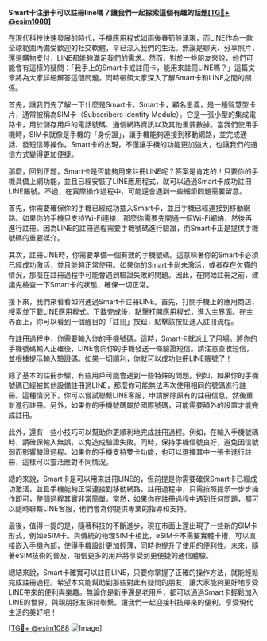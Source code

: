 **Smart卡注册卡可以註冊line嗎？讓我們一起探索這個有趣的話題[[TG💪+ @esim1088](https://t.me/s/esim1088)]**

在現代科技快速發展的時代，手機應用程式如雨後春筍般湧現，而LINE作為一款全球範圍內備受歡迎的社交軟體，早已深入我們的生活。無論是聊天、分享照片，還是購物支付，LINE都能夠滿足我們的需求。然而，對於一些朋友來說，他們可能會有這樣的疑問：「我手上的Smart卡或註冊卡，能用來註冊LINE嗎？」這篇文章將為大家詳細解答這個問題，同時帶領大家深入了解Smart卡和LINE之間的關係。

首先，讓我們先了解一下什麼是Smart卡。Smart卡，顧名思義，是一種智慧型卡片，通常被稱為SIM卡（Subscribers Identity Module）。它是一張小型的集成電路卡，用於儲存用戶的電話號碼、通信網路資訊以及其他重要數據。當我們使用手機時，SIM卡就像是手機的「身份證」，讓手機能夠連接到移動網路，並完成通話、發短信等操作。Smart卡的出現，不僅讓手機的功能更加強大，也讓我們的通信方式變得更加便捷。

那麼，回到正題，Smart卡是否能夠用來註冊LINE呢？答案是肯定的！只要你的手機具備上網功能，並且已經安裝了LINE應用程式，就可以通過Smart卡成功註冊LINE賬號。不過，在實際操作過程中，可能還會遇到一些細節問題需要留意。

首先，你需要確保你的手機已經成功插入Smart卡，並且手機已經連接到移動網路。如果你的手機只支持Wi-Fi連接，那麼你需要先開通一個Wi-Fi網絡，然後再進行註冊。因為LINE的註冊過程需要手機號碼進行驗證，而Smart卡正是提供手機號碼的重要媒介。

其次，註冊LINE時，你需要準備一個有效的手機號碼。這意味著你的Smart卡必須已經成功激活，並且能夠正常使用。如果你的Smart卡尚未激活，或者存在欠費的情況，那麼在註冊過程中可能會遇到驗證失敗的問題。因此，在開始註冊之前，建議先檢查一下Smart卡的狀態，確保一切正常。

接下來，我們來看看如何通過Smart卡註冊LINE。首先，打開手機上的應用商店，搜索並下載LINE應用程式。下載完成後，點擊打開應用程式，進入主界面。在主界面上，你可以看到一個醒目的「註冊」按鈕，點擊該按鈕進入註冊流程。

在註冊過程中，你需要輸入你的手機號碼。這時，Smart卡就派上了用場。將你的手機號碼輸入正確後，LINE會向你的手機發送一條驗證短信。請注意查收短信，並根據提示輸入驗證碼。如果一切順利，你就可以成功註冊LINE賬號了！

除了基本的註冊步驟，有些用戶可能會遇到一些特殊的問題。例如，如果你的手機號碼已經被其他設備註冊過LINE，那麼你可能無法再次使用相同的號碼進行註冊。這種情況下，你可以嘗試聯繫LINE客服，申請解除原有的註冊信息，然後重新進行註冊。另外，如果你的手機號碼屬於國際號碼，可能需要額外的設置才能完成註冊。

此外，還有一些小技巧可以幫助你更順利地完成註冊過程。例如，在輸入手機號碼時，請確保輸入無誤，以免造成驗證失敗。同時，保持手機信號良好，避免因信號弱而影響驗證過程。如果你的手機支持雙卡功能，也可以選擇其中一張卡進行註冊，這樣可以靈活應對不同情況。

總的來說，Smart卡是可以用來註冊LINE的，但前提是你需要確保Smart卡已經成功激活，並且手機能夠正常連接到移動網路。註冊過程中，只需按照提示一步步操作即可，整個過程其實非常簡單。當然，如果你在註冊過程中遇到任何問題，都可以隨時聯繫LINE客服，他們會為你提供專業的指導和支持。

最後，值得一提的是，隨著科技的不斷進步，現在市面上還出現了一些新的SIM卡形式，例如eSIM卡。與傳統的物理SIM卡相比，eSIM卡不需要實體卡槽，可以直接嵌入手機內部，使得手機設計更加輕薄，同時也提升了使用的便利性。未來，隨著eSIM技術的普及，相信更多的用戶將享受到更便捷的通信體驗。

總結來說，Smart卡確實可以註冊LINE，只要你掌握了正確的操作方法，就能輕鬆完成註冊過程。希望本文能幫助到那些對此有疑問的朋友，讓大家能夠更好地享受LINE帶來的便利與樂趣。無論你是新手還是老用戶，都可以通過Smart卡輕鬆加入LINE的世界，與親朋好友保持聯繫。讓我們一起迎接科技帶來的便利，享受現代生活的美好吧！

[[TG💪+ @esim1088](https://t.me/s/esim1088) ![Image](https://i.postimg.cc/4NQfJmqS/Snipaste-2025-05-13-00-14-12.png)]
